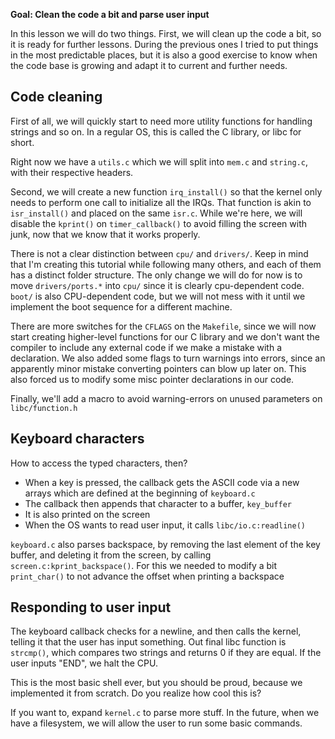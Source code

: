 
**Goal: Clean the code a bit and parse user input**

In this lesson we will do two things. First, we will clean up the code a bit, so it is ready 
for further lessons. During the previous ones I tried to put things in the most predictable places,
but it is also a good exercise to know when the code base is growing and adapt it to current
and further needs.


Code cleaning
-------------

First of all, we will quickly start to need more utility functions
for handling strings and so on. In a regular OS, this is called the C library,
or libc for short.

Right now we have a `utils.c` which we will split into `mem.c` and `string.c`, with their respective headers.

Second, we will create a new function `irq_install()` so that the kernel
only needs to perform one call to initialize all the IRQs. That function
is akin to `isr_install()` and placed on the same `isr.c`.
While we're here, we will disable the `kprint()` on `timer_callback()`
to avoid filling the screen with junk, now that we know that it works
properly.

There is not a clear distinction between `cpu/` and `drivers/`.
Keep in mind that I'm
creating this tutorial while following many others, and each of them
has a distinct folder structure. The only change we will do for now is to
move `drivers/ports.*` into `cpu/` since it is clearly cpu-dependent code.
`boot/` is also CPU-dependent code, but we will not mess with it until
we implement the boot sequence for a different machine.

There are more switches for the `CFLAGS` on the `Makefile`, since we will now
start creating higher-level functions for our C library and we don't want
the compiler to include any external code if we make a mistake with a declaration.
We also added some flags to turn warnings into errors, since an apparently minor mistake
converting pointers can blow up later on. This also forced us to modify some misc pointer
declarations in our code.

Finally, we'll add a macro to avoid warning-errors on unused parameters on `libc/function.h`

Keyboard characters
-------------------

How to access the typed characters, then?

- When a key is pressed, the callback gets the ASCII code via a new
arrays which are defined at the beginning of `keyboard.c`
- The callback then appends that character to a buffer, `key_buffer`
- It is also printed on the screen
- When the OS wants to read user input, it calls `libc/io.c:readline()`

`keyboard.c` also parses backspace, by removing the last element
of the key buffer, and deleting it from the screen, by calling 
`screen.c:kprint_backspace()`. For this we needed to modify a bit
`print_char()` to not advance the offset when printing a backspace


Responding to user input
------------------------

The keyboard callback checks for a newline, and then calls the kernel,
telling it that the user has input something. Out final libc function
is `strcmp()`, which compares two strings and returns 0 if they
are equal. If the user inputs "END", we halt the CPU.

This is the most basic shell ever, but you should be proud, because
we implemented it from scratch. Do you realize how cool this is?

If you want to, expand `kernel.c` to parse more stuff. In the future,
when we have a filesystem, we will allow the user to run some basic commands.
